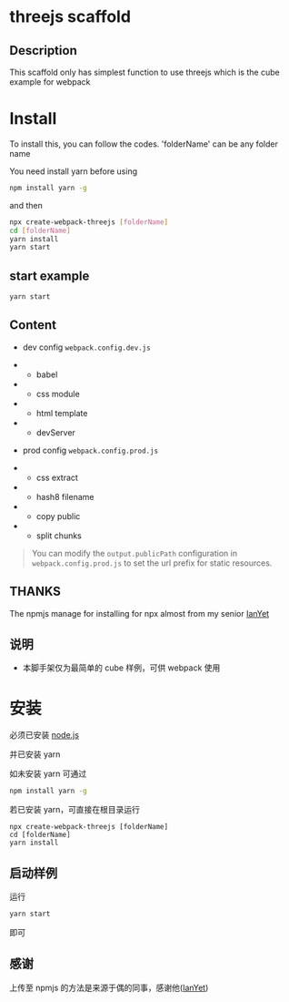 # threejs scaffold

## Description

This scaffold only has simplest function to use threejs which is the cube example for webpack

# Install

To install this, you can follow the codes.
'folderName' can be any folder name

You need install yarn before using

```bash
npm install yarn -g
```

and then

```bash
npx create-webpack-threejs [folderName]
cd [folderName]
yarn install
yarn start
```

## start example

```bash
yarn start
```

## Content

-   dev config `webpack.config.dev.js`
-   -   babel
-   -   css module
-   -   html template
-   -   devServer

-   prod config `webpack.config.prod.js`
-   -   css extract
-   -   hash8 filename
-   -   copy public
-   -   split chunks

> You can modify the `output.publicPath` configuration in `webpack.config.prod.js` to set the url prefix for static resources.

## THANKS

The npmjs manage for installing for npx almost from my senior [IanYet](https://github.com/IanYet/create-webpack-slim)

## 说明

-   本脚手架仅为最简单的 cube 样例，可供 webpack 使用

# 安装

必须已安装 [node.js](http://nodejs.org/)

并已安装 yarn

如未安装 yarn 可通过

```bash
npm install yarn -g
```

若已安装 yarn，可直接在根目录运行

```
npx create-webpack-threejs [folderName]
cd [folderName]
yarn install
```

## 启动样例

运行

```bash
yarn start
```

即可

## 感谢

上传至 npmjs 的方法是来源于偶的同事，感谢他([IanYet](https://github.com/IanYet/create-webpack-slim))
